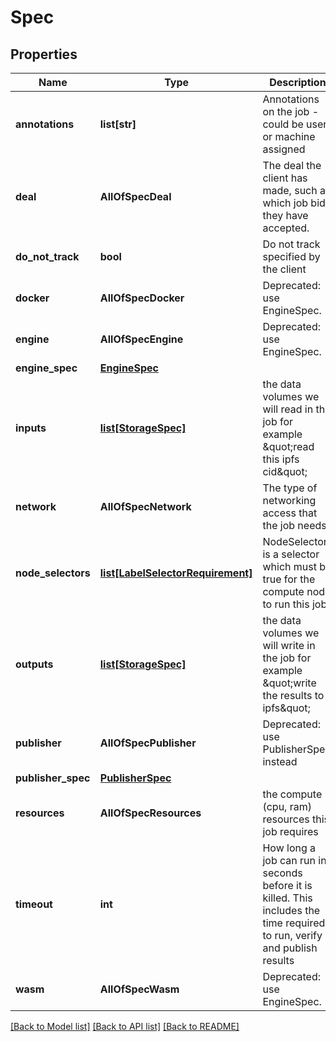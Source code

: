# Spec

## Properties
Name | Type | Description | Notes
------------ | ------------- | ------------- | -------------
**annotations** | **list[str]** | Annotations on the job - could be user or machine assigned | [optional] 
**deal** | **AllOfSpecDeal** | The deal the client has made, such as which job bids they have accepted. | [optional] 
**do_not_track** | **bool** | Do not track specified by the client | [optional] 
**docker** | **AllOfSpecDocker** | Deprecated: use EngineSpec. | [optional] 
**engine** | **AllOfSpecEngine** | Deprecated: use EngineSpec. | [optional] 
**engine_spec** | [**EngineSpec**](EngineSpec.md) |  | [optional] 
**inputs** | [**list[StorageSpec]**](StorageSpec.md) | the data volumes we will read in the job for example \&quot;read this ipfs cid\&quot; | [optional] 
**network** | **AllOfSpecNetwork** | The type of networking access that the job needs | [optional] 
**node_selectors** | [**list[LabelSelectorRequirement]**](LabelSelectorRequirement.md) | NodeSelectors is a selector which must be true for the compute node to run this job. | [optional] 
**outputs** | [**list[StorageSpec]**](StorageSpec.md) | the data volumes we will write in the job for example \&quot;write the results to ipfs\&quot; | [optional] 
**publisher** | **AllOfSpecPublisher** | Deprecated: use PublisherSpec instead | [optional] 
**publisher_spec** | [**PublisherSpec**](PublisherSpec.md) |  | [optional] 
**resources** | **AllOfSpecResources** | the compute (cpu, ram) resources this job requires | [optional] 
**timeout** | **int** | How long a job can run in seconds before it is killed. This includes the time required to run, verify and publish results | [optional] 
**wasm** | **AllOfSpecWasm** | Deprecated: use EngineSpec. | [optional] 

[[Back to Model list]](../README.md#documentation-for-models) [[Back to API list]](../README.md#documentation-for-api-endpoints) [[Back to README]](../README.md)

